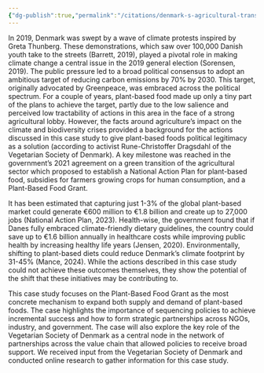 ```yaml
---
{"dg-publish":true,"permalink":"/citations/denmark-s-agricultural-transition-policy-fiscal-mechanisms-for-plant-based-sector-development-rethink-priorities/","tags":["EU case_study"],"created":"2025-10-23T17:42:47.043+01:00","updated":"2025-10-23T18:12:10.269+01:00"}
---
```


In 2019, Denmark was swept by a wave of climate protests inspired by Greta Thunberg. These demonstrations, which saw over 100,000 Danish youth take to the streets (Barrett, 2019), played a pivotal role in making climate change a central issue in the 2019 general election (Sorensen, 2019). The public pressure led to a broad political consensus to adopt an ambitious target of reducing carbon emissions by 70% by 2030. This target, originally advocated by Greenpeace, was embraced across the political spectrum. For a couple of years, plant-based food made up only a tiny part of the plans to achieve the target, partly due to the low salience and perceived low tractability of actions in this area in the face of a strong agricultural lobby. However, the facts around agriculture’s impact on the climate and biodiversity crises provided a background for the actions discussed in this case study to give plant-based foods political legitimacy as a solution (according to activist Rune-Christoffer Dragsdahl of the Vegetarian Society of Denmark). A key milestone was reached in the government’s 2021 agreement on a green transition of the agricultural sector which proposed to establish a National Action Plan for plant-based food, subsidies for farmers growing crops for human consumption, and a Plant-Based Food Grant.

It has been estimated that capturing just 1-3% of the global plant-based market could generate €600 million to €1.8 billion and create up to 27,000 jobs (National Action Plan, 2023). Health-wise, the government found that if Danes fully embraced climate-friendly dietary guidelines, the country could save up to €1.6 billion annually in healthcare costs while improving public health by increasing healthy life years (Jensen, 2020). Environmentally, shifting to plant-based diets could reduce Denmark’s climate footprint by 31-45%​ (Mance, 2024). While the actions described in this case study could not achieve these outcomes themselves, they show the potential of the shift that these initiatives may be contributing to.

This case study focuses on the Plant-Based Food Grant as the most concrete mechanism to expand both supply and demand of plant-based foods. The case highlights the importance of sequencing policies to achieve incremental success and how to form strategic partnerships across NGOs, industry, and government. The case will also explore the key role of the Vegetarian Society of Denmark as a central node in the network of partnerships across the value chain that allowed policies to receive broad support. We received input from the Vegetarian Society of Denmark and conducted online research to gather information for this case study.